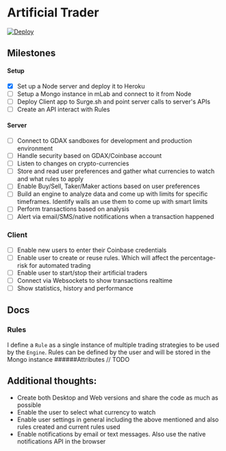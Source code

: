 # Artificial Trader

[![Deploy](https://www.herokucdn.com/deploy/button.svg)](https://heroku.com/deploy?template=https://github.com/jcvilap/artificial-trader)


## Milestones
#### Setup
- [x] Set up a Node server and deploy it to Heroku
- [ ] Setup a Mongo instance in mLab and connect to it from Node
- [ ] Deploy Client app to Surge.sh and point server calls to server's APIs
- [ ] Create an API interact with Rules
#### Server
- [ ] Connect to GDAX sandboxes for development and production environment 
- [ ] Handle security based on GDAX/Coinbase account
- [ ] Listen to changes on crypto-currencies
- [ ] Store and read user preferences and gather what currencies to watch and what rules to apply
- [ ] Enable Buy/Sell, Taker/Maker actions based on user preferences
- [ ] Build an engine to analyze data and come up with limits for specific timeframes. Identify walls an use them to come up with smart limits
- [ ] Perform transactions based on analysis
- [ ] Alert via email/SMS/native notifications when a transaction happened
### Client
- [ ] Enable new users to enter their Coinbase credentials
- [ ] Enable user to create or reuse rules. Which will affect the percentage-risk for automated trading
- [ ] Enable user to start/stop their artificial traders
- [ ] Connect via Websockets to show transactions realtime
- [ ] Show statistics, history and performance 
## Docs
### Rules
I define a `Rule` as a single instance of multiple trading strategies to be used by the `Engine`. Rules can be defined by the user and will be stored in the Mongo instance
######Attributes // TODO

## Additional thoughts:
- Create both Desktop and Web versions and share the code as much as possible
- Enable the user to select what currency to watch
- Enable user settings in general including the above mentioned and also rules created and current rules used
- Enable notifications by email or text messages. Also use the native notifications API in the browser

